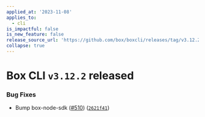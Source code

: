 ```yaml
---
applied_at: '2023-11-08'
applies_to:
  - cli
is_impactful: false
is_new_feature: false
release_source_url: 'https://github.com/box/boxcli/releases/tag/v3.12.2'
collapse: true
---
```


# Box CLI `v3.12.2` released

### Bug Fixes

* Bump box-node-sdk ([#510][1]) ([`2621f41`][2])

[1]: https://github.com/box/boxcli/issues/510

[2]: https://github.com/box/boxcli/commit/2621f4121999ff6e9d0cc0c391dfd3aa93aefe49
